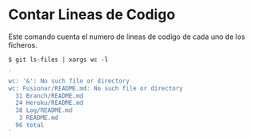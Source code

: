 # Contar Lineas de Codigo

Este comando cuenta el numero de lineas de codigo de cada uno de los ficheros.

```console
$ git ls-files | xargs wc -l
```

```js
`
wc: '&': No such file or directory
wc: Fusionar/README.md: No such file or directory
  31 Branch/README.md
  24 Heroku/README.md
  38 Log/README.md
   3 README.md
  96 total
`
```